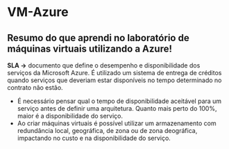 # VM-Azure
**Resumo do que aprendi no laboratório de máquinas virtuais utilizando a Azure!**
----------------------------

**SLA →** documento que define o desempenho e disponibilidade dos serviços da Microsoft Azure. É utilizado um sistema de entrega de créditos quando serviços que deveriam estar disponíveis no tempo determinado no contrato não estão.

- É necessário pensar qual o tempo de disponibilidade aceitável para um serviço antes de definir uma arquitetura. Quanto mais perto do 100%, maior é a disponibilidade do serviço.
- Ao criar máquinas virtuais é possível utilizar um armazenamento com redundância local, geográfica, de zona ou de zona deográfica, impactando no custo e na disponibilidade do serviço.


